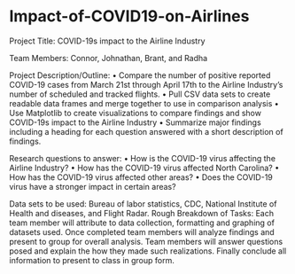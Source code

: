 # Impact-of-COVID19-on-Airlines

Project Title:  COVID-19s impact to the Airline Industry

Team Members: Connor, Johnathan, Brant, and Radha

Project Description/Outline:
•	Compare the number of positive reported COVID-19 cases from March 21st through April 17th to the Airline Industry’s number of scheduled and tracked flights.
•	Pull CSV data sets to create readable data frames and merge together to use in comparison analysis
•	Use Matplotlib to create visualizations to compare findings and show COVID-19s impact to the Airline Industry
•	Summarize major findings including a heading for each question answered with a short description of findings.

Research questions to answer:
•	How is the COVID-19 virus affecting the Airline Industry?
•	How has the COVID-19 virus affected North Carolina?
•	How has the COVID-19 virus affected other areas?
•	Does the COVID-19 virus have a stronger impact in certain areas?

Data sets to be used: Bureau of labor statistics, CDC, National Institute of Health and diseases, and Flight Radar.
Rough Breakdown of Tasks:  Each team member will attribute to data collection, formatting and graphing of datasets used. Once completed team members will analyze findings and present to group for overall analysis. Team members will answer questions posed and explain the how they made such realizations. Finally conclude all information to present to class in group form.
